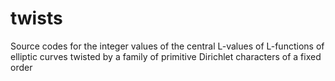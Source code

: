 # twists
Source codes for the integer values of the central L-values of L-functions of elliptic curves twisted by a family of primitive Dirichlet characters of a fixed order

